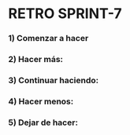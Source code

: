 # RETRO SPRINT-7

### 1) Comenzar a hacer


### 2) Hacer más:


### 3) Continuar haciendo:


### 4) Hacer menos:
 

### 5) Dejar de hacer:



